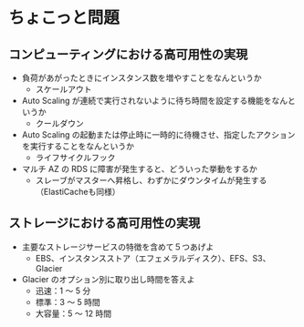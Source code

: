 # ちょこっと問題

## コンピューティングにおける高可用性の実現
- 負荷があがったときにインスタンス数を増やすことをなんというか
    - スケールアウト
- Auto Scaling が連続で実行されないように待ち時間を設定する機能をなんというか
    - クールダウン
- Auto Scaling の起動または停止時に一時的に待機させ、指定したアクションを実行することをなんというか
    - ライフサイクルフック
- マルチ AZ の RDS に障害が発生すると、どういった挙動をするか
    - スレーブがマスターへ昇格し、わずかにダウンタイムが発生する（ElastiCacheも同様）

## ストレージにおける高可用性の実現
- 主要なストレージサービスの特徴を含めて５つあげよ
    - EBS、インスタンスストア（エフェメラルディスク）、EFS、S3、Glacier
- Glacier のオプション別に取り出し時間を答えよ
    - 迅速：1 〜 5 分
    - 標準：3 〜 5 時間
    - 大容量：5 〜 12 時間
